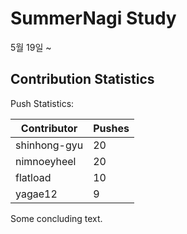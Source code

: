 # SummerNagi Study

5월 19일 ~ 

## Contribution Statistics

Push Statistics:

| Contributor | Pushes |
| ----------- | ------ |
| shinhong-gyu | 20 |
| nimnoeyheel | 20 |
| flatload | 10 |
| yagae12 | 9 |

Some concluding text.
